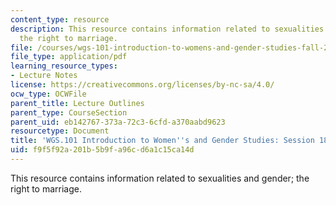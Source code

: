 ```yaml
---
content_type: resource
description: This resource contains information related to sexualities and gender;
  the right to marriage.
file: /courses/wgs-101-introduction-to-womens-and-gender-studies-fall-2014/f9f5f92a201b5b9fa96cd6a1c15ca14d_MITWGS_101F14_Sess18.pdf
file_type: application/pdf
learning_resource_types:
- Lecture Notes
license: https://creativecommons.org/licenses/by-nc-sa/4.0/
ocw_type: OCWFile
parent_title: Lecture Outlines
parent_type: CourseSection
parent_uid: eb142767-373a-72c3-6cfd-a370aabd9623
resourcetype: Document
title: 'WGS.101 Introduction to Women''s and Gender Studies: Session 18 Lecture Outline'
uid: f9f5f92a-201b-5b9f-a96c-d6a1c15ca14d
---
```

This resource contains information related to sexualities and gender; the right to marriage.